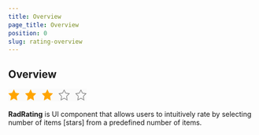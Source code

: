 ```yaml
---
title: Overview
page_title: Overview
position: 0
slug: rating-overview
---
```


## Overview

![](images/rating-overview.png)

**RadRating** is UI component that allows users to intuitively rate by selecting number of items [stars] from a predefined number of items.